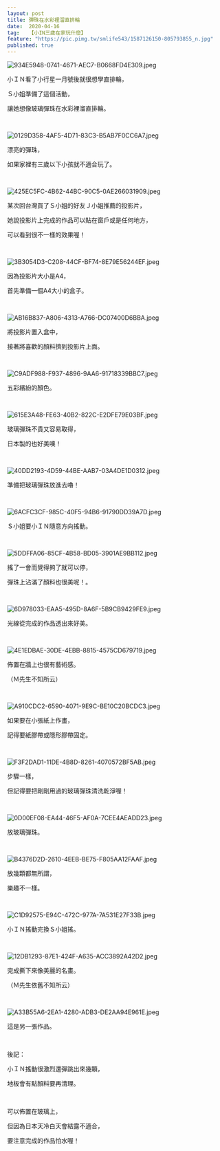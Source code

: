 ```yaml
---
layout: post
title: 彈珠在水彩裡溜直排輪
date:  2020-04-16
tag:   【小IN三歲在家玩什麼】
feature: "https://pic.pimg.tw/smlife543/1587126150-805793855_n.jpg"
published: true 
---
```

<p><img alt="934E5948-0741-4671-AEC7-B0668FD4E309.jpeg" src="https://pic.pimg.tw/smlife543/1587126150-805793855_n.jpg" title="934E5948-0741-4671-AEC7-B0668FD4E309.jpeg"></p>

<p>小ＩＮ看了小行星一月號後就很想學直排輪，</p>

<p>Ｓ小姐準備了這個活動，</p>

<p>讓她想像玻璃彈珠在水彩裡溜直排輪。</p>

<p>&nbsp;</p>

<p><img alt="0129D358-4AF5-4D71-83C3-B5AB7F0CC6A7.jpeg" src="https://pic.pimg.tw/smlife543/1587126158-1916675225_n.jpg" title="0129D358-4AF5-4D71-83C3-B5AB7F0CC6A7.jpeg"></p>

<p>漂亮的彈珠，</p>

<p>如果家裡有三歲以下小孩就不適合玩了。</p>

<p>&nbsp;</p>

<p><img alt="425EC5FC-4B62-44BC-90C5-0AE266031909.jpeg" src="https://pic.pimg.tw/smlife543/1587126150-1131676298_n.jpg" title="425EC5FC-4B62-44BC-90C5-0AE266031909.jpeg"></p>

<p>某次回台灣買了Ｓ小姐的好友Ｊ小姐推薦的投影片，</p>

<p>她說投影片上完成的作品可以貼在窗戶或是任何地方，</p>

<p>可以看到很不一樣的效果喔！</p>

<p>&nbsp;</p>

<p><img alt="3B3054D3-C208-44CF-BF74-8E79E56244EF.jpeg" src="https://pic.pimg.tw/smlife543/1587126155-1035257316_n.jpg" title="3B3054D3-C208-44CF-BF74-8E79E56244EF.jpeg"></p>

<p>因為投影片大小是A4，</p>

<p>首先準備一個A4大小的盒子。</p>

<p>&nbsp;</p>

<p><img alt="AB16B837-A806-4313-A766-DC07400D6BBA.jpeg" src="https://pic.pimg.tw/smlife543/1587126150-1881159296_n.jpg" title="AB16B837-A806-4313-A766-DC07400D6BBA.jpeg"></p>

<p>將投影片置入盒中，</p>

<p>接著將喜歡的顏料擠到投影片上面。</p>

<p>&nbsp;</p>

<p><img alt="C9ADF988-F937-4896-9AA6-91718339BBC7.jpeg" src="https://pic.pimg.tw/smlife543/1587126159-1326947891_n.jpg" title="C9ADF988-F937-4896-9AA6-91718339BBC7.jpeg"></p>

<p>五彩繽紛的顏色。</p>

<p>&nbsp;</p>

<p><img alt="615E3A48-FE63-40B2-822C-E2DFE79E03BF.jpeg" src="https://pic.pimg.tw/smlife543/1587126160-2598457471_n.jpg" title="615E3A48-FE63-40B2-822C-E2DFE79E03BF.jpeg"></p>

<p>玻璃彈珠不貴又容易取得，</p>

<p>日本製的也好美噢！</p>

<p>&nbsp;</p>

<p><img alt="40DD2193-4D59-44BE-AAB7-03A4DE1D0312.jpeg" src="https://pic.pimg.tw/smlife543/1587126162-1938112156_n.jpg" title="40DD2193-4D59-44BE-AAB7-03A4DE1D0312.jpeg"></p>

<p>準備把玻璃彈珠放進去嚕！</p>

<p>&nbsp;</p>

<p><img alt="6ACFC3CF-985C-40F5-94B6-91790DD39A7D.jpeg" src="https://pic.pimg.tw/smlife543/1587126164-3718304931_n.jpg" title="6ACFC3CF-985C-40F5-94B6-91790DD39A7D.jpeg"></p>

<p>Ｓ小姐要小ＩＮ隨意方向搖動。</p>

<p>&nbsp;</p>

<p><img alt="5DDFFA06-85CF-4B58-BD05-3901AE9BB112.jpeg" src="https://pic.pimg.tw/smlife543/1587126166-1899937677_n.jpg" title="5DDFFA06-85CF-4B58-BD05-3901AE9BB112.jpeg"></p>

<p>搖了一會而覺得夠了就可以停，</p>

<p>彈珠上沾滿了顏料也很美呢！。</p>

<p>&nbsp;</p>

<p><img alt="6D978033-EAA5-495D-8A6F-5B9CB9429FE9.jpeg" src="https://pic.pimg.tw/smlife543/1587126169-921072321_n.jpg" title="6D978033-EAA5-495D-8A6F-5B9CB9429FE9.jpeg"></p>

<p>光線從完成的作品透出來好美。</p>

<p>&nbsp;</p>

<p><img alt="4E1EDBAE-30DE-4EBB-8815-4575CD679719.jpeg" src="https://pic.pimg.tw/smlife543/1587126184-755391488_n.jpg" title="4E1EDBAE-30DE-4EBB-8815-4575CD679719.jpeg"></p>

<p>佈置在牆上也很有藝術感。</p>

<p>（Ｍ先生不知所云）</p>

<p>&nbsp;</p>

<p><img alt="A910CDC2-6590-4071-9E9C-BE10C20BCDC3.jpeg" src="https://pic.pimg.tw/smlife543/1587126168-672152822_n.jpg" title="A910CDC2-6590-4071-9E9C-BE10C20BCDC3.jpeg"></p>

<p>如果要在小張紙上作畫，</p>

<p>記得要紙膠帶或隱形膠帶固定。</p>

<p>&nbsp;</p>

<p><img alt="F3F2DAD1-11DE-4B8D-8261-4070572BF5AB.jpeg" src="https://pic.pimg.tw/smlife543/1587126169-1165030119_n.jpg" title="F3F2DAD1-11DE-4B8D-8261-4070572BF5AB.jpeg"></p>

<p>步驟一樣，</p>

<p>但記得要把剛剛用過的玻璃彈珠清洗乾淨喔！</p>

<p>&nbsp;</p>

<p><img alt="0D00EF08-EA44-46F5-AF0A-7CEE4AEADD23.jpeg" src="https://pic.pimg.tw/smlife543/1587126174-1383856493_n.jpg" title="0D00EF08-EA44-46F5-AF0A-7CEE4AEADD23.jpeg"></p>

<p>放玻璃彈珠。</p>

<p>&nbsp;</p>

<p><img alt="B4376D2D-2610-4EEB-BE75-F805AA12FAAF.jpeg" src="https://pic.pimg.tw/smlife543/1587126175-2420936718_n.jpg" title="B4376D2D-2610-4EEB-BE75-F805AA12FAAF.jpeg"></p>

<p>放幾顆都無所謂，</p>

<p>樂趣不一樣。</p>

<p>&nbsp;</p>

<p><img alt="C1D92575-E94C-472C-977A-7A531E27F33B.jpeg" src="https://pic.pimg.tw/smlife543/1587126180-2896067970_n.jpg" title="C1D92575-E94C-472C-977A-7A531E27F33B.jpeg"></p>

<p>小ＩＮ搖動完換Ｓ小姐搖。</p>

<p>&nbsp;</p>

<p><img alt="12DB1293-87E1-424F-A635-ACC3892A42D2.jpeg" src="https://pic.pimg.tw/smlife543/1587126184-1928515160_n.jpg" title="12DB1293-87E1-424F-A635-ACC3892A42D2.jpeg"></p>

<p>完成撕下來像美麗的名畫。</p>

<p>（Ｍ先生依舊不知所云）</p>

<p>&nbsp;</p>

<p><img alt="A33B55A6-2EA1-4280-ADB3-DE2AA94E961E.jpeg" src="https://pic.pimg.tw/smlife543/1587126185-597753461_n.jpg" title="A33B55A6-2EA1-4280-ADB3-DE2AA94E961E.jpeg"></p>

<p>這是另一張作品。</p>

<p>&nbsp;</p>

<p>後記：</p>

<p>小ＩＮ搖動很激烈還彈跳出來幾顆，</p>

<p>地板會有點顏料要再清理。</p>

<p>&nbsp;</p>

<p>可以佈置在玻璃上，</p>

<p>但因為日本天冷白天會結露不適合，</p>

<p>要注意完成的作品怕水喔！</p>


